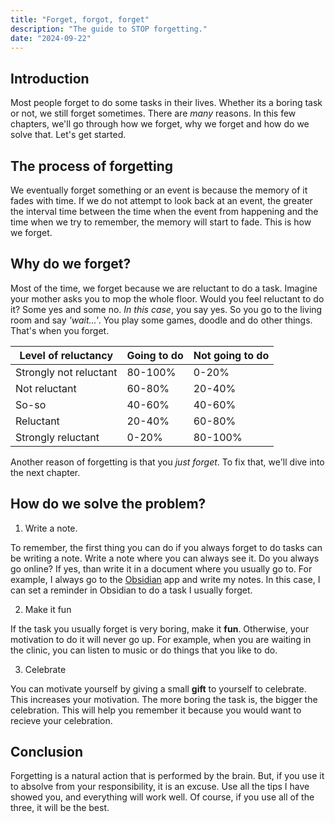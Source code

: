 ```yaml
---
title: "Forget, forgot, forget"
description: "The guide to STOP forgetting."
date: "2024-09-22"
---
```


## Introduction

Most people forget to do some tasks in their lives. Whether its a boring task or not, we still forget sometimes. There are _many_ reasons. In this few chapters, we'll go through how we forget, why we forget and how do we solve that. Let's get started.

## The process of forgetting

We eventually forget something or an event is because the memory of it fades with time. If we do not attempt to look back at an event, the greater the interval time between the time when the event from happening and the time when we try to remember, the memory will start to fade. This is how we forget.

## Why do we forget?

Most of the time, we forget because we are reluctant to do a task. Imagine your mother asks you to mop the whole floor. Would you feel reluctant to do it? Some yes and some no. _In this case_, you say yes. So you go to the living room and say _'wait...'_. You play some games, doodle and do other things. That's when you forget.

| Level of reluctancy    | Going to do | Not going to do |
| ---------------------- | ----------- | --------------- |
| Strongly not reluctant | 80-100%     | 0-20%           |
| Not reluctant          | 60-80%      | 20-40%          |
| So-so                  | 40-60%      | 40-60%          |
| Reluctant              | 20-40%      | 60-80%          |
| Strongly reluctant     | 0-20%       | 80-100%         |

Another reason of forgetting is that you _just forget_. To fix that, we'll dive into the next chapter.

## How do we solve the problem?

1. Write a note.

To remember, the first thing you can do if you always forget to do tasks can be writing a note. Write a note where you can always see it. Do you always go online? If yes, than write it in a document where you usually go to. For example, I always go to the <a href="https://obsidian.md/" target="_blank">Obsidian</a> app and write my notes. In this case, I can set a reminder in Obsidian to do a task I usually forget.

2. Make it fun

If the task you usually forget is very boring, make it **fun**. Otherwise, your motivation to do it will never go up. For example, when you are waiting in the clinic, you can listen to music or do things that you like to do.

3. Celebrate

You can motivate yourself by giving a small **gift** to yourself to celebrate. This increases your motivation. The more boring the task is, the bigger the celebration. This will help you remember it because you would want to recieve your celebration.

## Conclusion

Forgetting is a natural action that is performed by the brain. But, if you use it to absolve from your responsibility, it is an excuse. Use all the tips I have showed you, and everything will work well. Of course, if you use all of the three, it will be the best.